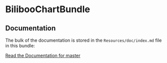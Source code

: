 BilibooChartBundle
==================

Documentation
-------------

The bulk of the documentation is stored in the `Resources/doc/index.md`
file in this bundle:

[Read the Documentation for master](https://github.com/biliboo/chart-bundle/blob/master/Resources/doc/index.md)
